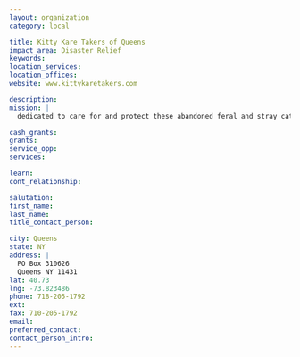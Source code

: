 ```yaml
---
layout: organization
category: local

title: Kitty Kare Takers of Queens
impact_area: Disaster Relief
keywords: 
location_services: 
location_offices: 
website: www.kittykaretakers.com

description: 
mission: |
  dedicated to care for and protect these abandoned feral and stray cats. We hope to reduce over-population and disease by preventing the birth of unwanted litters

cash_grants: 
grants: 
service_opp: 
services: 

learn: 
cont_relationship: 

salutation: 
first_name: 
last_name: 
title_contact_person: 

city: Queens
state: NY
address: |
  PO Box 310626     
  Queens NY 11431
lat: 40.73
lng: -73.823486
phone: 718-205-1792
ext: 
fax: 710-205-1792
email: 
preferred_contact: 
contact_person_intro: 
---
```


